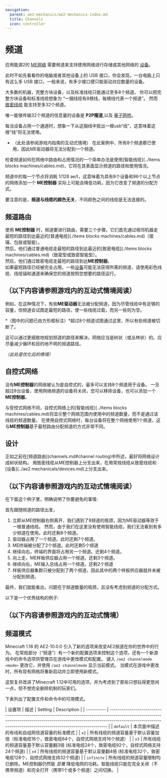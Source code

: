 ```yaml
---
navigation:
  parent: ae2-mechanics/ae2-mechanics-index.md
  title: Channels
  icon: controller
---
```


# 频道

应用能源2的 [ME网络](me-network-connections.md) 需要频道来支持使用网络进行存储或其他网络的 [设备](../ae2-mechanics/devices.md)。 

此时不如先看看你的电脑或者其他设备上的 USB 接口，你会发现，一台电脑上只有这么多 USB 接口，一般来说，有多少接口便只能驱动对应数量的设备。

大多数的机器，完整方块设备，以及标准线缆只能通过至多8个频道。 
你可以把完整方块设备和标准线缆想象为 “一捆线缆有8根线，每根线代表一个频道”。 然而 [致密线缆](../items-blocks-machines/cables.md#dense-cable) 能支持至多32个频道。

唯一能够传输32个频道的信息量的设备是 **P2P隧道**,以及 [量子网桥](../items-blocks-machines/quantum_bridge.md)。

每当设备占用一个通道时，想象一下从这捆线中拔出一根usb“线”，这意味着这根“线”将无法使用。

* （此处请参阅游戏内指南的互动式情境）
  在此案例中，所有8个频道都已使用，因此ME驱动器将无法分配到一个频道。

检查频道如何在网络中路由和占用情况的一个简单办法是使用[智能线缆](../items blocks machines/cables.md)，它将在其表面显示频道的路径和使用情况。

频道中的每一个节点将消耗 1/128 ae/t，这意味着为具有8个设备和96个以上节点的网络添加一个 **ME控制器** 实际上可能会降低功耗，因为它改变了频道的分配方式。

要注意的是，**频道与线缆的颜色无关**，不同颜色之间的线缆是无法连接的。

## 频道路由

使用 **ME控制器** 时，频道要进行路由，需要三个步骤。它们首先通过相邻机器走最短的路径到达最近的[普通电缆](./items blocks machines/cables.md)（玻璃、包层或智能）。  
然后，他们通过普通电缆走最短的路径到达最近的[致密电缆](./items blocks machines/cables.md)（致密型或致密智能型）。  
然后，他们通过致密电缆走最短的路径到达**ME控制器**。  
如果最短路径已经被完全占用，一些[设备](devices.md)可能无法获得所需的频道，请使用彩色线缆、线缆锚和通道来确保您的频道按照您想要的路径运行。  

## （以下内容请参照游戏内的互动式情境阅读）
例如，在这种情况下，有些**ME驱动器**无法被分配频道，因为尽管线缆中有足够的容量，但频道会试图走最短的路径，使一些线缆过载，而另一些则为空。

*（图中的问题已由方形框标注）*超过8个频道试图通过这里，所以有些频道被切断了。

这可以通过更细致地规划频道的路径来解决。网络应当是树状（或丛林状）的。应尽量减少循环和目的地不明的频道路径。

*（此处是优化后的情境）*

## 自控式网络

没有**ME控制器**的网络被认为是自控式的，最多可以支持8个频道用于设备。
一旦超过8台设备，使用网络频道的设备将关闭，您可以移除设备，也可以添加一个**ME控制器**。

与受控式网络不同，自控式网络上的[智能线缆](../items blocks machines/cables.md)将显示整个网络范围内使用中的频道数量，而不是通过该线缆的频道数量。
在使用自控式网络时，每台设备将在整个网络使用1个频道，这与**ME控制器**基于最短路由分配频道的方式非常不同。

## 设计

正如之前在[频道路由](channels.md#channel routing)中所述，最好将网络设计成树状结构。
用致密线缆从ME控制器上分支出来，在用常规线缆从致密线缆和[设备](../ae2 mechanicals/devices.md)上分支出来。

## （以下内容请参照游戏内的互动式情境阅读）
在下面这个例子里，明确说明了你要避免的事情:

首先跟随频道的路径出发，

1. 立即从ME控制器右侧离开，我们遇到了8频道的瓶颈，因为ME驱动器等效于一根普通线缆。
   然而，由于我们在这里没有使用智能线缆，我们无法看到有多少频道在使用。此时还剩8个频道。
2. 驱动器占用了一个频道。此时还剩7个频道。
3. ME终端被分配了2个频道。此时还剩5个频道
4. 继续向右，终端的界面将占用另一个频道。还剩4个频道。
5. 向上走，ME样板供应器占用一个频道。还剩3个频道。
6. 继续向右，ME输入总线占用一个频道。还剩2个频道
7. 样板供应器集群只被分配到了两个频道，因此其中的两个样板供应器就并未被分配到频道。

最终，我们就能看出，问题在于频道数量的瓶颈，且没有考虑到频道的分配方式。


以下是一个优秀结构的例子:

## （以下内容请参照游戏内的互动式情境）

## 频道模式

Minecraft 1.18 的 AE2-10.0.0 引入了新的选项来改变AE2频道在你的世界中的行为。
在常规部分（“频道”）有一个新的配置选项来控制这个选项，还有一个新游戏中的命令选项供管理员在游戏中更改模式和配置。 
键入 `/ae2 channelmode <mode>` 更改它，并使用 `/ae2 channelmode` 显示当前模式。
当模式在游戏中更改时，所有现有网格将重新启动并立即使用新模式。

这恢复并改进了Minecraft 1.12中可用的选项，并为考虑到了那些只想玩得更悠闲一点，但不想完全删除机制的玩家们。

下表列出了配置文件和命令中的可用模式。


|  设置项     |   描述
| Setting    | Description                                                                                                                                                                                                                               |
| ---------- | ----------------------------------------------------------------------------------------------------------------------------------------------------------------------------------------------------------------------------------------- |
| `default`  | 本页面中描述的有线和自组网信道容量的标准模式                                                                                                                          |
| `x2`       | 所有线缆的频道容量基于默认容量加倍（标准电缆16个，致密电缆64个，自控式网络支持16个频道）                                                                                                                           |
| `x3`       | 所有线缆的频道容量基于默认容量翻3倍 (标准电缆24个，致密电缆92个，自控式网络支持24个频道)                                                                                                                           |
| `x4`       | 所有线缆的频道容量基于默认容量翻4倍 (标准电缆32个，致密电缆128个，自控式网络支持32个频道)                                                                                                                       |
| `infinite` | 所有线缆的频道容量限制均已删除。ME控制器仍然能 *显著* 降低电网的功耗。智能线缆只能在完全关闭（不携带频道）和完全打开（携带1个或多个频道）之间切换。 |